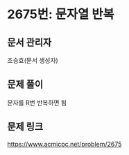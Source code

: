 # 2675번: 문자열 반복
## 문서 관리자
조승효(문서 생성자)
## 문제 풀이
문자를 R번 반복하면 됨
## 문제 링크
https://www.acmicpc.net/problem/2675
